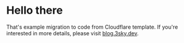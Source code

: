 # Hello there

That's example migration to code from Cloudflare template. 
If you're interested in more details, please visit [blog.3sky.dev](https://blog.3sky.dev/article/202405-dns-as-code/).


